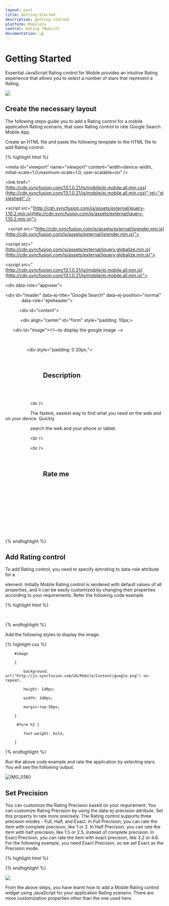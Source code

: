 ```yaml
---
layout: post
title: Getting-Started
description: getting started
platform: Mobilejs
control: Rating (Mobile)
documentation: ug
---
```


# Getting Started

Essential JavaScript Rating control for Mobile provides an intuitive Rating experience that allows you to select a number of stars that represent a Rating.


![](Getting-Started_images/Getting-Started_img1.png)

## Create the necessary layout

The following steps guide you to add a Rating control for a mobile application Rating scenario, that uses Rating control to rate Google Search Mobile App.

Create an HTML file and paste the following template to the HTML file to add Rating control.

{% highlight html %}


<!DOCTYPE html>

<html>

<head>

<meta id="viewport" name="viewport" content="width=device-width, initial-scale=1.0,maximum-scale=1.0, user-scalable=no" />

<title>Rating</title>

<link href="[http://cdn.syncfusion.com/13.1.0.21/js/mobile/ej.mobile.all.min.css](http://cdn.syncfusion.com/13.1.0.21/js/mobile/ej.mobile.all.min.css)" rel="stylesheet" />

<script src="[http://cdn.syncfusion.com/js/assets/external/jquery-1.10.2.min.js](http://cdn.syncfusion.com/js/assets/external/jquery-1.10.2.min.js)"></script>                

  <script src="[http://cdn.syncfusion.com/js/assets/external/jsrender.min.js](http://cdn.syncfusion.com/js/assets/external/jsrender.min.js)"></script>

<script src="[http://cdn.syncfusion.com/js/assets/external/jquery.globalize.min.js](http://cdn.syncfusion.com/js/assets/external/jquery.globalize.min.js)"></script>



<script src="[http://cdn.syncfusion.com/13.1.0.21/js/mobile/ej.mobile.all.min.js](http://cdn.syncfusion.com/13.1.0.21/js/mobile/ej.mobile.all.min.js)"></script>

</head>

<body>

<div data-role="appview">

<!-- Header control -->

<div id="header" data-ej-title="Google Search" data-ej-position="normal" 
             data-role="ejmheader"></div>

           <div id="content">

            <div align="center" id="form" style="padding: 10px;>

      <div id="image"><!—to display the google image -->

                </div>

                 <div style="padding: 0 20px;">

                    <h2>

                        Description

                    </h2>

                    <br />

                    The fastest, easiest way to find what you need on the web and on your device. Quickly

                    search the web and your phone or tablet.

                    <br />

                    <br />

                    <h2>

                        Rate me

                    </h2>

                </div>

 <!--Add Rating control here-->



                 </div>

</div>
        <!-- Scroll panel -->
        <div data-role="ejmscrollpanel" data-ej-target="content"></div>

</div>

</body>

</html>



{% endhighlight %}

## Add Rating control

To add Rating control, you need to specify ejmrating to data-role attribute for a <div> element. Initially Mobile Rating control is rendered with default values of all properties, and it can be easily customized by changing their properties according to your requirements. Refer the following code example.

{% highlight html %}

<!--Rating control--> 

<div data-role="ejmrating">



</div>



{% endhighlight %}



Add the following styles to display the image. 

{% highlight css %}

<!--Adds styles to display google image-->

        #image

        {

            background: url("http://js.syncfusion.com/UG/Mobile/Content/google.png") no-repeat;

            height: 140px;

            width: 140px;

            margin-top:50px;

        }

         #form h2 {

            font-weight: bold;

        }

{% endhighlight %}



Run the above code example and rate the application by selecting stars. You will see the following output.



![IMG_0180](Getting-Started_images/Getting-Started_img2.png)



## Set Precision

You can customize the Rating Precision based on your requirement. You can customize Rating Precision by using the data-ej-precision attribute. Set this property to rate more precisely. The Rating control supports three precision modes - Full, Half, and Exact. In Full Precision, you can rate the item with complete precision, like 1 or 2. In Half Precision, you can rate the item with half precision, like 1.5 or 2.5, instead of complete precision. In Exact Precision, you can rate the item with exact precision, like 3.2 or 4.6. For the following example, you need Exact Precision, so we set Exact as the Precision mode.


{% highlight html %}

<div data-role="ejmrating" data-ej-precision="exact">

</div>

{% endhighlight %}

![](Getting-Started_images/Getting-Started_img3.png)

From the above steps, you have learnt how to add a Mobile Rating control widget using JavaScript for your application Rating scenario. There are more customization properties other than the one used here.

